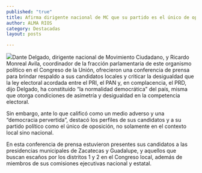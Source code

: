 ```yaml
---
published: "true"
title: Afirma dirigente nacional de MC que su partido es el único de oposición
author: ALMA RIOS
category: Destacadas
layout: posts

---
```


![](http://i.imgur.com/eOAJpCxm.jpg)Dante Delgado, dirigente nacional de Movimiento Ciudadano, y Ricardo Monreal Avila, coordinador de la fracción parlamentaria de este organismo político en el Congreso de la Unión, ofrecieron una conferencia de prensa para brindar respaldo a sus candidatos locales y criticar la desigualdad que la ley electoral acordada entre el PRI, el PAN y, en complacencia, el PRD, dijo Delgado, ha constituido “la normalidad democrática” del país, misma que otorga condiciones de asimetría y desigualdad en la competencia electoral.

Sin embargo, ante lo que calificó como un medio adverso  y una “democracia pervertida”, destacó los perfiles de sus candidatos y a su partido político como el único de oposición, no solamente en el contexto local sino nacional. 

En esta conferencia de prensa estuvieron presentes sus candidatos a las presidencias municipales de Zacatecas y Guadalupe, y aquellos que buscan escaños por los distritos 1 y 2 en el Congreso local, además de miembros de sus comisiones ejecutivas nacional y estatal.
